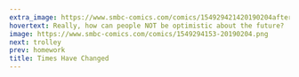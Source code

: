 ```yaml
---
extra_image: https://www.smbc-comics.com/comics/154929421420190204after.png
hovertext: Really, how can people NOT be optimistic about the future?
image: https://www.smbc-comics.com/comics/1549294153-20190204.png
next: trolley
prev: homework
title: Times Have Changed
---
```

